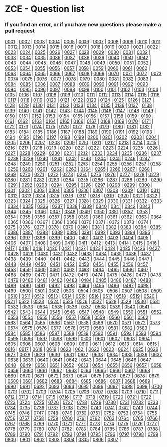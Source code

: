 # ZCE - Question list

### If you find an error, or if you have new questions please make a pull  request

[0001](0001.md) | [0002](0002.md) | [0003](0003.md) | [0004](0004.md) | [0005](0005.md) | [0006](0006.md) | [0007](0007.md) | [0008](0008.md) | [0009](0009.md) | [0010](0010.md) | [0011](0011.md) | [0012](0012.md) | [0013](0013.md) | [0014](0014.md) | [0015](0015.md) | [0016](0016.md) | [0017](0017.md) | [0018](0018.md) | [0019](0019.md) | [0020](0020.md) | 
[0021](0021.md) | [0022](0022.md) | [0023](0023.md) | [0024](0024.md) | [0025](0025.md) | [0026](0026.md) | [0027](0027.md) | [0028](0028.md) | [0029](0029.md) | [0030](0030.md) | [0031](0031.md) | [0032](0032.md) | [0033](0033.md) | [0034](0034.md) | [0035](0035.md) | [0036](0036.md) | [0037](0037.md) | [0038](0038.md) | [0039](0039.md) | [0040](0040.md) | 
[0041](0041.md) | [0042](0042.md) | [0043](0043.md) | [0044](0044.md) | [0045](0045.md) | [0046](0046.md) | [0047](0047.md) | [0048](0048.md) | [0049](0049.md) | [0050](0050.md) | [0051](0051.md) | [0052](0052.md) | [0053](0053.md) | [0054](0054.md) | [0055](0055.md) | [0056](0056.md) | [0057](0057.md) | [0058](0058.md) | [0059](0059.md) | [0060](0060.md) | 
[0061](0061.md) | [0062](0062.md) | [0063](0063.md) | [0064](0064.md) | [0065](0065.md) | [0066](0066.md) | [0067](0067.md) | [0068](0068.md) | [0069](0069.md) | [0070](0070.md) | [0071](0071.md) | [0072](0072.md) | [0073](0073.md) | [0074](0074.md) | [0075](0075.md) | [0076](0076.md) | [0077](0077.md) | [0078](0078.md) | [0079](0079.md) | [0080](0080.md) | 
[0081](0081.md) | [0082](0082.md) | [0083](0083.md) | [0084](0084.md) | [0085](0085.md) | [0086](0086.md) | [0087](0087.md) | [0088](0088.md) | [0089](0089.md) | [0090](0090.md) | [0091](0091.md) | [0092](0092.md) | [0093](0093.md) | [0094](0094.md) | [0095](0095.md) | [0096](0096.md) | [0097](0097.md) | [0098](0098.md) | [0099](0099.md) | [0100](0100.md) | 
[0101](0101.md) | [0102](0102.md) | [0103](0103.md) | [0104](0104.md) | [0105](0105.md) | [0106](0106.md) | [0107](0107.md) | [0108](0108.md) | [0109](0109.md) | [0110](0110.md) | [0111](0111.md) | [0112](0112.md) | [0113](0113.md) | [0114](0114.md) | [0115](0115.md) | [0116](0116.md) | [0117](0117.md) | [0118](0118.md) | [0119](0119.md) | [0120](0120.md) | 
[0121](0121.md) | [0122](0122.md) | [0123](0123.md) | [0124](0124.md) | [0125](0125.md) | [0126](0126.md) | [0127](0127.md) | [0128](0128.md) | [0129](0129.md) | [0130](0130.md) | [0131](0131.md) | [0132](0132.md) | [0133](0133.md) | [0134](0134.md) | [0135](0135.md) | [0136](0136.md) | [0137](0137.md) | [0138](0138.md) | [0139](0139.md) | [0140](0140.md) | 
[0141](0141.md) | [0142](0142.md) | [0143](0143.md) | [0144](0144.md) | [0145](0145.md) | [0146](0146.md) | [0147](0147.md) | [0148](0148.md) | [0149](0149.md) | [0150](0150.md) | [0151](0151.md) | [0152](0152.md) | [0153](0153.md) | [0154](0154.md) | [0155](0155.md) | [0156](0156.md) | [0157](0157.md) | [0158](0158.md) | [0159](0159.md) | [0160](0160.md) | 
[0161](0161.md) | [0162](0162.md) | [0163](0163.md) | [0164](0164.md) | [0165](0165.md) | [0166](0166.md) | [0167](0167.md) | [0168](0168.md) | [0169](0169.md) | [0170](0170.md) | [0171](0171.md) | [0172](0172.md) | [0173](0173.md) | [0174](0174.md) | [0175](0175.md) | [0176](0176.md) | [0177](0177.md) | [0178](0178.md) | [0179](0179.md) | [0180](0180.md) | 
[0181](0181.md) | [0182](0182.md) | [0183](0183.md) | [0184](0184.md) | [0185](0185.md) | [0186](0186.md) | [0187](0187.md) | [0188](0188.md) | [0189](0189.md) | [0190](0190.md) | [0191](0191.md) | [0192](0192.md) | [0193](0193.md) | [0194](0194.md) | [0195](0195.md) | [0196](0196.md) | [0197](0197.md) | [0198](0198.md) | [0199](0199.md) | [0200](0200.md) | 
[0201](0201.md) | [0202](0202.md) | [0203](0203.md) | [0204](0204.md) | [0205](0205.md) | [0206](0206.md) | [0207](0207.md) | [0208](0208.md) | [0209](0209.md) | [0210](0210.md) | [0211](0211.md) | [0212](0212.md) | [0213](0213.md) | [0214](0214.md) | [0215](0215.md) | [0216](0216.md) | [0217](0217.md) | [0218](0218.md) | [0219](0219.md) | [0220](0220.md) | 
[0221](0221.md) | [0222](0222.md) | [0223](0223.md) | [0224](0224.md) | [0225](0225.md) | [0226](0226.md) | [0227](0227.md) | [0228](0228.md) | [0229](0229.md) | [0230](0230.md) | [0231](0231.md) | [0232](0232.md) | [0233](0233.md) | [0234](0234.md) | [0235](0235.md) | [0236](0236.md) | [0237](0237.md) | [0238](0238.md) | [0239](0239.md) | [0240](0240.md) | 
[0241](0241.md) | [0242](0242.md) | [0243](0243.md) | [0244](0244.md) | [0245](0245.md) | [0246](0246.md) | [0247](0247.md) | [0248](0248.md) | [0249](0249.md) | [0250](0250.md) | [0251](0251.md) | [0252](0252.md) | [0253](0253.md) | [0254](0254.md) | [0255](0255.md) | [0256](0256.md) | [0257](0257.md) | [0258](0258.md) | [0259](0259.md) | [0260](0260.md) | 
[0261](0261.md) | [0262](0262.md) | [0263](0263.md) | [0264](0264.md) | [0265](0265.md) | [0266](0266.md) | [0267](0267.md) | [0268](0268.md) | [0269](0269.md) | [0270](0270.md) | [0271](0271.md) | [0272](0272.md) | [0273](0273.md) | [0274](0274.md) | [0275](0275.md) | [0276](0276.md) | [0277](0277.md) | [0278](0278.md) | [0279](0279.md) | [0280](0280.md) | 
[0281](0281.md) | [0282](0282.md) | [0283](0283.md) | [0284](0284.md) | [0285](0285.md) | [0286](0286.md) | [0287](0287.md) | [0288](0288.md) | [0289](0289.md) | [0290](0290.md) | [0291](0291.md) | [0292](0292.md) | [0293](0293.md) | [0294](0294.md) | [0295](0295.md) | [0296](0296.md) | [0297](0297.md) | [0298](0298.md) | [0299](0299.md) | [0300](0300.md) | 
[0301](0301.md) | [0302](0302.md) | [0303](0303.md) | [0304](0304.md) | [0305](0305.md) | [0306](0306.md) | [0307](0307.md) | [0308](0308.md) | [0309](0309.md) | [0310](0310.md) | [0311](0311.md) | [0312](0312.md) | [0313](0313.md) | [0314](0314.md) | [0315](0315.md) | [0316](0316.md) | [0317](0317.md) | [0318](0318.md) | [0319](0319.md) | [0320](0320.md) | 
[0321](0321.md) | [0322](0322.md) | [0323](0323.md) | [0324](0324.md) | [0325](0325.md) | [0326](0326.md) | [0327](0327.md) | [0328](0328.md) | [0329](0329.md) | [0330](0330.md) | [0331](0331.md) | [0332](0332.md) | [0333](0333.md) | [0334](0334.md) | [0335](0335.md) | [0336](0336.md) | [0337](0337.md) | [0338](0338.md) | [0339](0339.md) | [0340](0340.md) | 
[0341](0341.md) | [0342](0342.md) | [0343](0343.md) | [0344](0344.md) | [0345](0345.md) | [0346](0346.md) | [0347](0347.md) | [0348](0348.md) | [0349](0349.md) | [0350](0350.md) | [0351](0351.md) | [0352](0352.md) | [0353](0353.md) | [0354](0354.md) | [0355](0355.md) | [0356](0356.md) | [0357](0357.md) | [0358](0358.md) | [0359](0359.md) | [0360](0360.md) | 
[0361](0361.md) | [0362](0362.md) | [0363](0363.md) | [0364](0364.md) | [0365](0365.md) | [0366](0366.md) | [0367](0367.md) | [0368](0368.md) | [0369](0369.md) | [0370](0370.md) | [0371](0371.md) | [0372](0372.md) | [0373](0373.md) | [0374](0374.md) | [0375](0375.md) | [0376](0376.md) | [0377](0377.md) | [0378](0378.md) | [0379](0379.md) | [0380](0380.md) | 
[0381](0381.md) | [0382](0382.md) | [0383](0383.md) | [0384](0384.md) | [0385](0385.md) | [0386](0386.md) | [0387](0387.md) | [0388](0388.md) | [0389](0389.md) | [0390](0390.md) | [0391](0391.md) | [0392](0392.md) | [0393](0393.md) | [0394](0394.md) | [0395](0395.md) | [0396](0396.md) | [0397](0397.md) | [0398](0398.md) | [0399](0399.md) | [0400](0400.md) | 
[0401](0401.md) | [0402](0402.md) | [0403](0403.md) | [0404](0404.md) | [0405](0405.md) | [0406](0406.md) | [0407](0407.md) | [0408](0408.md) | [0409](0409.md) | [0410](0410.md) | [0411](0411.md) | [0412](0412.md) | [0413](0413.md) | [0414](0414.md) | [0415](0415.md) | [0416](0416.md) | [0417](0417.md) | [0418](0418.md) | [0419](0419.md) | [0420](0420.md) | 
[0421](0421.md) | [0422](0422.md) | [0423](0423.md) | [0424](0424.md) | [0425](0425.md) | [0426](0426.md) | [0427](0427.md) | [0428](0428.md) | [0429](0429.md) | [0430](0430.md) | [0431](0431.md) | [0432](0432.md) | [0433](0433.md) | [0434](0434.md) | [0435](0435.md) | [0436](0436.md) | [0437](0437.md) | [0438](0438.md) | [0439](0439.md) | [0440](0440.md) | 
[0441](0441.md) | [0442](0442.md) | [0443](0443.md) | [0444](0444.md) | [0445](0445.md) | [0446](0446.md) | [0447](0447.md) | [0448](0448.md) | [0449](0449.md) | [0450](0450.md) | [0451](0451.md) | [0452](0452.md) | [0453](0453.md) | [0454](0454.md) | [0455](0455.md) | [0456](0456.md) | [0457](0457.md) | [0458](0458.md) | [0459](0459.md) | [0460](0460.md) | 
[0461](0461.md) | [0462](0462.md) | [0463](0463.md) | [0464](0464.md) | [0465](0465.md) | [0466](0466.md) | [0467](0467.md) | [0468](0468.md) | [0469](0469.md) | [0470](0470.md) | [0471](0471.md) | [0472](0472.md) | [0473](0473.md) | [0474](0474.md) | [0475](0475.md) | [0476](0476.md) | [0477](0477.md) | [0478](0478.md) | [0479](0479.md) | [0480](0480.md) | 
[0481](0481.md) | [0482](0482.md) | [0483](0483.md) | [0484](0484.md) | [0485](0485.md) | [0486](0486.md) | [0487](0487.md) | [0488](0488.md) | [0489](0489.md) | [0490](0490.md) | [0491](0491.md) | [0492](0492.md) | [0493](0493.md) | [0494](0494.md) | [0495](0495.md) | [0496](0496.md) | [0497](0497.md) | [0498](0498.md) | [0499](0499.md) | [0500](0500.md) | 
[0501](0501.md) | [0502](0502.md) | [0503](0503.md) | [0504](0504.md) | [0505](0505.md) | [0506](0506.md) | [0507](0507.md) | [0508](0508.md) | [0509](0509.md) | [0510](0510.md) | [0511](0511.md) | [0512](0512.md) | [0513](0513.md) | [0514](0514.md) | [0515](0515.md) | [0516](0516.md) | [0517](0517.md) | [0518](0518.md) | [0519](0519.md) | [0520](0520.md) | 
[0521](0521.md) | [0522](0522.md) | [0523](0523.md) | [0524](0524.md) | [0525](0525.md) | [0526](0526.md) | [0527](0527.md) | [0528](0528.md) | [0529](0529.md) | [0530](0530.md) | [0531](0531.md) | [0532](0532.md) | [0533](0533.md) | [0534](0534.md) | [0535](0535.md) | [0536](0536.md) | [0537](0537.md) | [0538](0538.md) | [0539](0539.md) | [0540](0540.md) | 
[0541](0541.md) | [0542](0542.md) | [0543](0543.md) | [0544](0544.md) | [0545](0545.md) | [0546](0546.md) | [0547](0547.md) | [0548](0548.md) | [0549](0549.md) | [0550](0550.md) | [0551](0551.md) | [0552](0552.md) | [0553](0553.md) | [0554](0554.md) | [0555](0555.md) | [0556](0556.md) | [0557](0557.md) | [0558](0558.md) | [0559](0559.md) | [0560](0560.md) | 
[0561](0561.md) | [0562](0562.md) | [0563](0563.md) | [0564](0564.md) | [0565](0565.md) | [0566](0566.md) | [0567](0567.md) | [0568](0568.md) | [0569](0569.md) | [0570](0570.md) | [0571](0571.md) | [0572](0572.md) | [0573](0573.md) | [0574](0574.md) | [0575](0575.md) | [0576](0576.md) | [0577](0577.md) | [0578](0578.md) | [0579](0579.md) | [0580](0580.md) | 
[0581](0581.md) | [0582](0582.md) | [0583](0583.md) | [0584](0584.md) | [0585](0585.md) | [0586](0586.md) | [0587](0587.md) | [0588](0588.md) | [0589](0589.md) | [0590](0590.md) | [0591](0591.md) | [0592](0592.md) | [0593](0593.md) | [0594](0594.md) | [0595](0595.md) | [0596](0596.md) | [0597](0597.md) | [0598](0598.md) | [0599](0599.md) | [0600](0600.md) | 
[0601](0601.md) | [0602](0602.md) | [0603](0603.md) | [0604](0604.md) | [0605](0605.md) | [0606](0606.md) | [0607](0607.md) | [0608](0608.md) | [0609](0609.md) | [0610](0610.md) | [0611](0611.md) | [0612](0612.md) | [0613](0613.md) | [0614](0614.md) | [0615](0615.md) | [0616](0616.md) | [0617](0617.md) | [0618](0618.md) | [0619](0619.md) | [0620](0620.md) | 
[0621](0621.md) | [0622](0622.md) | [0623](0623.md) | [0624](0624.md) | [0625](0625.md) | [0626](0626.md) | [0627](0627.md) | [0628](0628.md) | [0629](0629.md) | [0630](0630.md) | [0631](0631.md) | [0632](0632.md) | [0633](0633.md) | [0634](0634.md) | [0635](0635.md) | [0636](0636.md) | [0637](0637.md) | [0638](0638.md) | [0639](0639.md) | [0640](0640.md) | 
[0641](0641.md) | [0642](0642.md) | [0643](0643.md) | [0644](0644.md) | [0645](0645.md) | [0646](0646.md) | [0647](0647.md) | [0648](0648.md) | [0649](0649.md) | [0650](0650.md) | [0651](0651.md) | [0652](0652.md) | [0653](0653.md) | [0654](0654.md) | [0655](0655.md) | [0656](0656.md) | [0657](0657.md) | [0658](0658.md) | [0659](0659.md) | [0660](0660.md) | 
[0661](0661.md) | [0662](0662.md) | [0663](0663.md) | [0664](0664.md) | [0665](0665.md) | [0666](0666.md) | [0667](0667.md) | [0668](0668.md) | [0669](0669.md) | [0670](0670.md) | [0671](0671.md) | [0672](0672.md) | [0673](0673.md) | [0674](0674.md) | [0675](0675.md) | [0676](0676.md) | [0677](0677.md) | [0678](0678.md) | [0679](0679.md) | [0680](0680.md) | 
[0681](0681.md) | [0682](0682.md) | [0683](0683.md) | [0684](0684.md) | [0685](0685.md) | [0686](0686.md) | [0687](0687.md) | [0688](0688.md) | [0689](0689.md) | [0690](0690.md) | [0691](0691.md) | [0692](0692.md) | [0693](0693.md) | [0694](0694.md) | [0695](0695.md) | [0696](0696.md) | [0697](0697.md) | [0698](0698.md) | [0699](0699.md) | [0700](0700.md) | 
[0701](0701.md) | [0702](0702.md) | [0703](0703.md) | [0704](0704.md) | [0705](0705.md) | [0706](0706.md) | [0707](0707.md) | [0708](0708.md) | [0709](0709.md) | [0710](0710.md) | [0711](0711.md) | [0712](0712.md) | [0713](0713.md) | [0714](0714.md) | [0715](0715.md) | [0716](0716.md) | [0717](0717.md) | [0718](0718.md) | [0719](0719.md) | [0720](0720.md) | 
[0721](0721.md) | [0722](0722.md) | [0723](0723.md) | [0724](0724.md) | [0725](0725.md) | [0726](0726.md) | [0727](0727.md) | [0728](0728.md) | [0729](0729.md) | [0730](0730.md) | [0731](0731.md) | [0732](0732.md) | [0733](0733.md) | [0734](0734.md) | [0735](0735.md) | [0736](0736.md) | [0737](0737.md) | [0738](0738.md) | [0739](0739.md) | [0740](0740.md) | 
[0741](0741.md) | [0742](0742.md) | [0743](0743.md) | [0744](0744.md) | [0745](0745.md) | [0746](0746.md) | [0747](0747.md) | [0748](0748.md) | [0749](0749.md) | [0750](0750.md) | [0751](0751.md) | [0752](0752.md) | [0753](0753.md) | [0754](0754.md) | [0755](0755.md) | [0756](0756.md) | [0757](0757.md) | [0758](0758.md) | [0759](0759.md) | [0760](0760.md) | 
[0761](0761.md) | [0762](0762.md) | [0763](0763.md) | [0764](0764.md) | [0765](0765.md) | [0766](0766.md) | [0767](0767.md) | [0768](0768.md) | [0769](0769.md) | [0770](0770.md) | [0771](0771.md) | [0772](0772.md) | [0773](0773.md) | [0774](0774.md) | [0775](0775.md) | [0776](0776.md) | [0777](0777.md) | [0778](0778.md) | [0779](0779.md) | [0780](0780.md) | 
[0781](0781.md) | [0782](0782.md) | [0783](0783.md) | [0784](0784.md) | [0785](0785.md) | [0786](0786.md) | [0787](0787.md) | [0788](0788.md) | [0789](0789.md) | [0790](0790.md) | [0791](0791.md) | [0792](0792.md) | [0793](0793.md) | [0794](0794.md) | [0795](0795.md) | [0796](0796.md) | [0797](0797.md) | [0798](0798.md) | [0799](0799.md) | [0800](0800.md) | 
[0801](0801.md) | [0802](0802.md) | [0803](0803.md) | [0804](0804.md) | [0805](0805.md) | [0806](0806.md) | [0807](0807.md) | 
